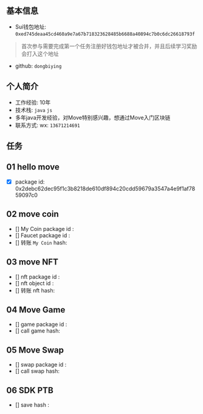 ## 基本信息
- Sui钱包地址: `0xed745deaa45cd460a9e7a67b718323628485b6688a40894c7b0c6dc26618793f`
> 首次参与需要完成第一个任务注册好钱包地址才被合并，并且后续学习奖励会打入这个地址
- github: `dongbiying`

## 个人简介
- 工作经验: 10年
- 技术栈: `java` `js` 
- 多年java开发经验，对Move特别感兴趣，想通过Move入门区块链
- 联系方式: wx: `13671214691` 

## 任务

##   01 hello move  
- [x] package id: 0x2debc62dec95f1c3b8218de610df894c20cdd59679a3547a4e9f1af7859097c0

##   02 move coin
- [] My Coin package id : 
- [] Faucet package id : 
- [] 转账 `My Coin` hash:

##   03 move NFT
- [] nft package id :
- [] nft object id : 
- [] 转账 nft  hash:

##   04 Move Game
- [] game package id :
- [] call game hash:

##   05 Move Swap
- [] swap package id :
- [] call swap hash:

##   06 SDK PTB
- [] save hash :
